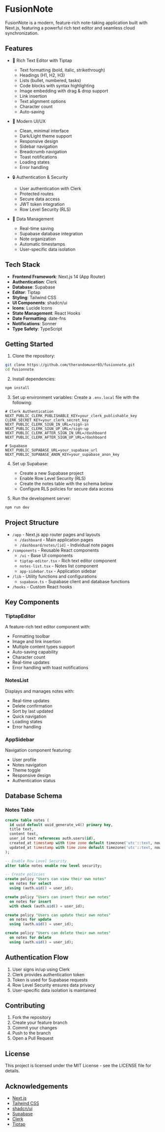 # FusionNote

FusionNote is a modern, feature-rich note-taking application built with Next.js, featuring a powerful rich text editor and seamless cloud synchronization.

## Features

- 📝 Rich Text Editor with Tiptap
  - Text formatting (bold, italic, strikethrough)
  - Headings (H1, H2, H3)
  - Lists (bullet, numbered, tasks)
  - Code blocks with syntax highlighting
  - Image embedding with drag & drop support
  - Link insertion
  - Text alignment options
  - Character count
  - Auto-saving

- 🎨 Modern UI/UX
  - Clean, minimal interface
  - Dark/Light theme support
  - Responsive design
  - Sidebar navigation
  - Breadcrumb navigation
  - Toast notifications
  - Loading states
  - Error handling

- 🔒 Authentication & Security
  - User authentication with Clerk
  - Protected routes
  - Secure data access
  - JWT token integration
  - Row Level Security (RLS)

- 💾 Data Management
  - Real-time saving
  - Supabase database integration
  - Note organization
  - Automatic timestamps
  - User-specific data isolation

## Tech Stack

- **Frontend Framework**: Next.js 14 (App Router)
- **Authentication**: Clerk
- **Database**: Supabase
- **Editor**: Tiptap
- **Styling**: Tailwind CSS
- **UI Components**: shadcn/ui
- **Icons**: Lucide Icons
- **State Management**: React Hooks
- **Date Formatting**: date-fns
- **Notifications**: Sonner
- **Type Safety**: TypeScript

## Getting Started

1. Clone the repository:

```bash
git clone https://github.com/therandomuser03/fusionnote.git
cd fusionnote
```

2. Install dependencies:

```bash
npm install
```

3. Set up environment variables:
Create a `.env.local` file with the following:

```env
# Clerk Authentication
NEXT_PUBLIC_CLERK_PUBLISHABLE_KEY=your_clerk_publishable_key
CLERK_SECRET_KEY=your_clerk_secret_key
NEXT_PUBLIC_CLERK_SIGN_IN_URL=/sign-in
NEXT_PUBLIC_CLERK_SIGN_UP_URL=/sign-up
NEXT_PUBLIC_CLERK_AFTER_SIGN_IN_URL=/dashboard
NEXT_PUBLIC_CLERK_AFTER_SIGN_UP_URL=/dashboard

# Supabase
NEXT_PUBLIC_SUPABASE_URL=your_supabase_url
NEXT_PUBLIC_SUPABASE_ANON_KEY=your_supabase_anon_key
```

4. Set up Supabase:
   - Create a new Supabase project
   - Enable Row Level Security (RLS)
   - Create the notes table with the schema below
   - Configure RLS policies for secure data access

5. Run the development server:

```bash
npm run dev
```

## Project Structure

- `/app` - Next.js app router pages and layouts
  - `/dashboard` - Main application pages
  - `/dashboard/notes/[id]` - Individual note pages
- `/components` - Reusable React components
  - `/ui` - Base UI components
  - `tiptap-editor.tsx` - Rich text editor component
  - `notes-list.tsx` - Notes list component
  - `app-sidebar.tsx` - Application sidebar
- `/lib` - Utility functions and configurations
  - `supabase.ts` - Supabase client and database functions
- `/hooks` - Custom React hooks

## Key Components

### TiptapEditor
A feature-rich text editor component with:
- Formatting toolbar
- Image and link insertion
- Multiple content types support
- Auto-saving capability
- Character count
- Real-time updates
- Error handling with toast notifications

### NotesList
Displays and manages notes with:
- Real-time updates
- Delete confirmation
- Sort by last updated
- Quick navigation
- Loading states
- Error handling

### AppSidebar
Navigation component featuring:
- User profile
- Notes navigation
- Theme toggle
- Responsive design
- Authentication status

## Database Schema

### Notes Table

```sql
create table notes (
  id uuid default uuid_generate_v4() primary key,
  title text,
  content text,
  user_id text references auth.users(id),
  created_at timestamp with time zone default timezone('utc'::text, now()),
  updated_at timestamp with time zone default timezone('utc'::text, now())
);

-- Enable Row Level Security
alter table notes enable row level security;

-- Create policies
create policy "Users can view their own notes"
  on notes for select
  using (auth.uid() = user_id);

create policy "Users can insert their own notes"
  on notes for insert
  with check (auth.uid() = user_id);

create policy "Users can update their own notes"
  on notes for update
  using (auth.uid() = user_id);

create policy "Users can delete their own notes"
  on notes for delete
  using (auth.uid() = user_id);
```

## Authentication Flow

1. User signs in/up using Clerk
2. Clerk provides authentication token
3. Token is used for Supabase requests
4. Row Level Security ensures data privacy
5. User-specific data isolation is maintained

## Contributing

1. Fork the repository
2. Create your feature branch
3. Commit your changes
4. Push to the branch
5. Open a Pull Request

## License

This project is licensed under the MIT License - see the LICENSE file for details.

## Acknowledgements

- [Next.js](https://nextjs.org/)
- [Tailwind CSS](https://tailwindcss.com/)
- [shadcn/ui](https://ui.shadcn.com/)
- [Supabase](https://supabase.io/)
- [Clerk](https://clerk.com/)
- [Tiptap](https://tiptap.dev/)

